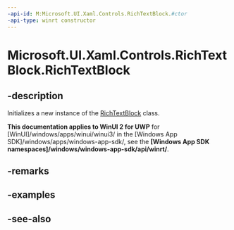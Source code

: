 ```yaml
---
-api-id: M:Microsoft.UI.Xaml.Controls.RichTextBlock.#ctor
-api-type: winrt constructor
---
```


<!-- Method syntax
public RichTextBlock()
-->

# Microsoft.UI.Xaml.Controls.RichTextBlock.RichTextBlock

## -description
Initializes a new instance of the [RichTextBlock](richtextblock.md) class.

**This documentation applies to WinUI 2 for UWP** for [WinUI]/windows/apps/winui/winui3/ in the [Windows App SDK]/windows/apps/windows-app-sdk/, see the **[Windows App SDK namespaces]/windows/windows-app-sdk/api/winrt/**.

## -remarks

## -examples

## -see-also
